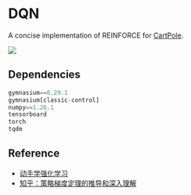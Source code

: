 # DQN
A concise implementation of REINFORCE for [CartPole](https://gymnasium.farama.org/environments/classic_control/cart_pole/).

![](https://gymnasium.farama.org/_images/cart_pole.gif)

## Dependencies
```python
gymnasium==0.29.1
gymnasium[classic-control]
numpy==1.26.1  
tensorboard
torch
tqdm
```

## Reference
- [动手学强化学习](https://hrl.boyuai.com/chapter/2/%E7%AD%96%E7%95%A5%E6%A2%AF%E5%BA%A6%E7%AE%97%E6%B3%95)
- [知乎：策略梯度定理的推导和深入理解](https://zhuanlan.zhihu.com/p/491647161?share_code=pRNvRyNeAEP0&utm_psn=1906150160427390718)